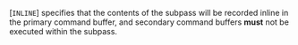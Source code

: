 [`INLINE`] specifies that the contents of the
subpass will be recorded inline in the primary command buffer, and
secondary command buffers  **must**  not be executed within the subpass.